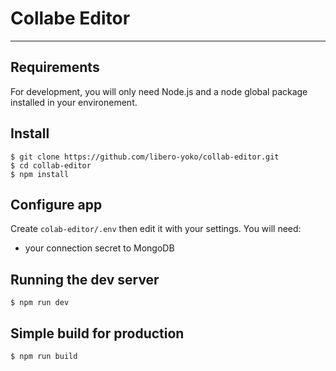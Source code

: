 # Collabe Editor

---
## Requirements

For development, you will only need Node.js and a node global package installed in your environement.

## Install

    $ git clone https://github.com/libero-yoko/collab-editor.git
    $ cd collab-editor
    $ npm install

## Configure app

Create `colab-editor/.env` then edit it with your settings. You will need:

- your connection secret to MongoDB

## Running the dev server

    $ npm run dev

## Simple build for production

    $ npm run build